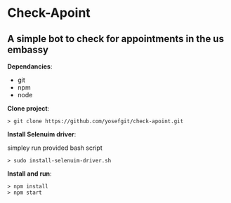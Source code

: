 # Check-Apoint
## A simple bot to check for appointments in the us embassy

__Dependancies__:
- git
- npm
- node

__Clone project__:
```
> git clone https://github.com/yosefgit/check-apoint.git
```

__Install Selenuim driver__:

simpley run provided bash script 
```
> sudo install-selenuim-driver.sh
```

__Install and run__:
```
> npm install
> npm start
```

